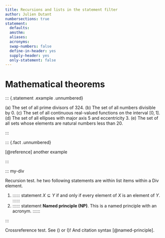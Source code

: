 ```yaml
---
title: Recursions and lists in the statement filter
author: Julien Dutant
numbersections: true
statement:
  defaults: 
  amsthm:
  aliases: 
  acronyms:
  swap-numbers: false
  define-in-header: yes
  supply-header: yes
  only-statement: false
---
```


# Mathematical theorems

::: {.statement .example .unnumbered}

(a) The set of all prime divisors of $324$.
(b) The set of all numbers divisible by 0.
(c) The set of all continuous real-valued functions on the interval $[0,1]$.
(d) The set of all ellipses with major axis $5$ and eccentricity $3$.
(e) The set of all sets whose elements are natural numbers less than 20.

:::

::: {.fact .unnumbered}

[@reference] another example

:::

::: my-div

Recursion test. he two following statements are within list items within a Div element.

1. :::::: statement
   $X \subseteq Y$ if and only if every element of $X$ is an element of $Y$. 
   ::::::
2. :::::: statement
   __Named principle (NP)__. This is a named principle with an acronym.
   ::::::

:::

Crossreference test. See ([](#NP)) or ([](#named-principle))! And citation
syntax [@named-principle].
